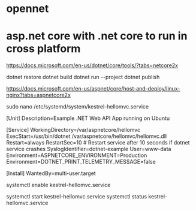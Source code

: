 # opennet
# asp.net core with .net core to run in cross platform

https://docs.microsoft.com/en-us/dotnet/core/tools/?tabs=netcore2x

dotnet restore
dotnet build
dotnet run --project
dotnet publish

https://docs.microsoft.com/en-us/aspnet/core/host-and-deploy/linux-nginx?tabs=aspnetcore2x

sudo nano /etc/systemd/system/kestrel-hellomvc.service


[Unit]
Description=Example .NET Web API App running on Ubuntu

[Service]
WorkingDirectory=/var/aspnetcore/hellomvc
ExecStart=/usr/bin/dotnet /var/aspnetcore/hellomvc/hellomvc.dll
Restart=always
RestartSec=10  # Restart service after 10 seconds if dotnet service crashes
SyslogIdentifier=dotnet-example
User=www-data
Environment=ASPNETCORE_ENVIRONMENT=Production
Environment=DOTNET_PRINT_TELEMETRY_MESSAGE=false

[Install]
WantedBy=multi-user.target


systemctl enable kestrel-hellomvc.service

systemctl start kestrel-hellomvc.service
systemctl status kestrel-hellomvc.service
